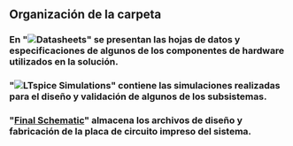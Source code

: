 ## Organización de la carpeta
### En "![Datasheets](https://github.com/felipeg86/Easyrun/tree/main/Circuit%20Design/Datasheets)" se presentan las hojas de datos y especificaciones de algunos de los componentes de hardware utilizados en la solución.
### "![LTspice Simulations](https://github.com/felipeg86/Easyrun/tree/main/Circuit%20Design/LTspice%20Simulations)" contiene las simulaciones realizadas para el diseño y validación de algunos de los subsistemas.
### "[Final Schematic](https://github.com/felipeg86/Easyrun/tree/main/Circuit%20Design/Final%20Schematic)" almacena los archivos de diseño y fabricación de la placa de circuito impreso del sistema.
